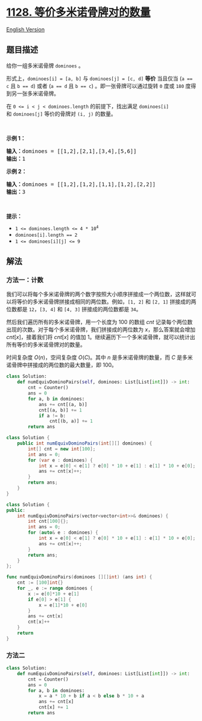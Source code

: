 # [1128. 等价多米诺骨牌对的数量](https://leetcode.cn/problems/number-of-equivalent-domino-pairs)

[English Version](/solution/1100-1199/1128.Number%20of%20Equivalent%20Domino%20Pairs/README_EN.md)

## 题目描述

<!-- 这里写题目描述 -->

<p>给你一组多米诺骨牌 <code>dominoes</code> 。</p>

<p>形式上，<code>dominoes[i] = [a, b]</code> 与 <code>dominoes[j] = [c, d]</code> <strong>等价</strong> 当且仅当 (<code>a == c</code> 且 <code>b == d</code>) 或者 (<code>a == d</code> 且 <code>b == c</code>) 。即一张骨牌可以通过旋转 <code>0</code>&nbsp;度或 <code>180</code> 度得到另一张多米诺骨牌。</p>

<p>在&nbsp;<code>0 &lt;= i &lt; j &lt; dominoes.length</code>&nbsp;的前提下，找出满足&nbsp;<code>dominoes[i]</code> 和&nbsp;<code>dominoes[j]</code>&nbsp;等价的骨牌对 <code>(i, j)</code> 的数量。</p>

<p>&nbsp;</p>

<p><strong>示例 1：</strong></p>

<pre>
<strong>输入：</strong>dominoes = [[1,2],[2,1],[3,4],[5,6]]
<strong>输出：</strong>1
</pre>

<p><strong>示例 2：</strong></p>

<pre>
<strong>输入：</strong>dominoes = [[1,2],[1,2],[1,1],[1,2],[2,2]]
<strong>输出：</strong>3
</pre>

<p>&nbsp;</p>

<p><strong>提示：</strong></p>

<ul>
	<li><code>1 &lt;= dominoes.length &lt;= 4 * 10<sup>4</sup></code></li>
	<li><code>dominoes[i].length == 2</code></li>
	<li><code>1 &lt;= dominoes[i][j] &lt;= 9</code></li>
</ul>

## 解法

### 方法一：计数

我们可以将每个多米诺骨牌的两个数字按照大小顺序拼接成一个两位数，这样就可以将等价的多米诺骨牌拼接成相同的两位数。例如，`[1, 2]` 和 `[2, 1]` 拼接成的两位数都是 `12`，`[3, 4]` 和 `[4, 3]` 拼接成的两位数都是 `34`。

然后我们遍历所有的多米诺骨牌，用一个长度为 $100$ 的数组 $cnt$ 记录每个两位数出现的次数。对于每个多米诺骨牌，我们拼接成的两位数为 $x$，那么答案就会增加 $cnt[x]$，接着我们将 $cnt[x]$ 的值加 $1$。继续遍历下一个多米诺骨牌，就可以统计出所有等价的多米诺骨牌对的数量。

时间复杂度 $O(n)$，空间复杂度 $O(C)$。其中 $n$ 是多米诺骨牌的数量，而 $C$ 是多米诺骨牌中拼接成的两位数的最大数量，即 $100$。

<!-- tabs:start -->

```python
class Solution:
    def numEquivDominoPairs(self, dominoes: List[List[int]]) -> int:
        cnt = Counter()
        ans = 0
        for a, b in dominoes:
            ans += cnt[(a, b)]
            cnt[(a, b)] += 1
            if a != b:
                cnt[(b, a)] += 1
        return ans
```

```java
class Solution {
    public int numEquivDominoPairs(int[][] dominoes) {
        int[] cnt = new int[100];
        int ans = 0;
        for (var e : dominoes) {
            int x = e[0] < e[1] ? e[0] * 10 + e[1] : e[1] * 10 + e[0];
            ans += cnt[x]++;
        }
        return ans;
    }
}
```

```cpp
class Solution {
public:
    int numEquivDominoPairs(vector<vector<int>>& dominoes) {
        int cnt[100]{};
        int ans = 0;
        for (auto& e : dominoes) {
            int x = e[0] < e[1] ? e[0] * 10 + e[1] : e[1] * 10 + e[0];
            ans += cnt[x]++;
        }
        return ans;
    }
};
```

```go
func numEquivDominoPairs(dominoes [][]int) (ans int) {
	cnt := [100]int{}
	for _, e := range dominoes {
		x := e[0]*10 + e[1]
		if e[0] > e[1] {
			x = e[1]*10 + e[0]
		}
		ans += cnt[x]
		cnt[x]++
	}
	return
}
```

<!-- tabs:end -->

### 方法二

<!-- tabs:start -->

```python
class Solution:
    def numEquivDominoPairs(self, dominoes: List[List[int]]) -> int:
        cnt = Counter()
        ans = 0
        for a, b in dominoes:
            x = a * 10 + b if a < b else b * 10 + a
            ans += cnt[x]
            cnt[x] += 1
        return ans
```

<!-- tabs:end -->

<!-- end -->
